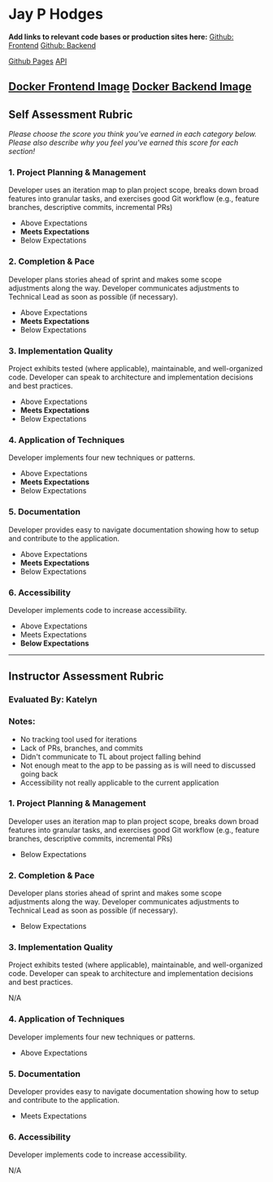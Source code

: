 # Jay P Hodges

**Add links to relevant code bases or production sites here:**
[Github: Frontend](https://github.com/jayphodges/nodejs_interface)
[Github: Backend](https://github.com/jayphodges/ruby_api)

[Github Pages](www.jayphodges.com)
[API](http://165.227.48.218:8080/api/v1/name/)

[Docker Frontend Image](https://hub.docker.com/r/jayphodges/nodejs_interface/)
[Docker Backend Image](https://hub.docker.com/r/jayphodges/rubyapi_app/)
---------------

Self Assessment Rubric
------------

_Please choose the score you think you've earned in each category below. Please also describe why you feel you've earned this score for each section!_

### 1. Project Planning & Management

Developer uses an iteration map to plan project scope, breaks down broad features into granular tasks, and exercises good Git workflow (e.g., feature branches, descriptive commits, incremental PRs)

- Above Expectations
- **Meets Expectations**
- Below Expectations

### 2. Completion & Pace

Developer plans stories ahead of sprint and makes some scope adjustments along the way. Developer communicates adjustments to Technical Lead as soon as possible (if necessary).

- Above Expectations
- **Meets Expectations**
- Below Expectations

### 3. Implementation Quality

Project exhibits tested (where applicable), maintainable, and well-organized code. Developer can speak to architecture and implementation decisions and best practices.

- Above Expectations
- **Meets Expectations**
- Below Expectations

### 4. Application of Techniques

Developer implements four new techniques or patterns.

- Above Expectations
- **Meets Expectations**
- Below Expectations

### 5. Documentation

Developer provides easy to navigate documentation showing how to setup and contribute to the application.

- Above Expectations
- **Meets Expectations**
- Below Expectations

### 6. Accessibility

Developer implements code to increase accessibility.

- Above Expectations
- Meets Expectations
- **Below Expectations**


---------------


Instructor Assessment Rubric
------------

### Evaluated By: Katelyn

### Notes:

- No tracking tool used for iterations
- Lack of PRs, branches, and commits
- Didn't communicate to TL about project falling behind
- Not enough meat to the app to be passing as is will need to discussed going back
- Accessibility not really applicable to the current application

### 1. Project Planning & Management

Developer uses an iteration map to plan project scope, breaks down broad features into granular tasks, and exercises good Git workflow (e.g., feature branches, descriptive commits, incremental PRs)

- Below Expectations

### 2. Completion & Pace

Developer plans stories ahead of sprint and makes some scope adjustments along the way. Developer communicates adjustments to Technical Lead as soon as possible (if necessary).

- Below Expectations

### 3. Implementation Quality

Project exhibits tested (where applicable), maintainable, and well-organized code. Developer can speak to architecture and implementation decisions and best practices.

N/A

### 4. Application of Techniques

Developer implements four new techniques or patterns.

- Above Expectations

### 5. Documentation

Developer provides easy to navigate documentation showing how to setup and contribute to the application.

- Meets Expectations

### 6. Accessibility

Developer implements code to increase accessibility.

N/A
